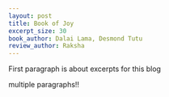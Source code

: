 ```yaml
---
layout: post
title: Book of Joy
excerpt_size: 30
book_author: Dalai Lama, Desmond Tutu
review_author: Raksha
---
```


First paragraph is about excerpts for this blog

multiple paragraphs!!

